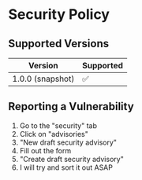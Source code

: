 # Security Policy

## Supported Versions

| Version          | Supported          |
| ---------------- | ------------------ |
| 1.0.0 (snapshot) | :white_check_mark: |

## Reporting a Vulnerability

1) Go to the "security" tab
2) Click on "advisories"
3) "New draft security advisory"
4) Fill out the form
5) "Create draft security advisory"
6) I will try and sort it out ASAP

